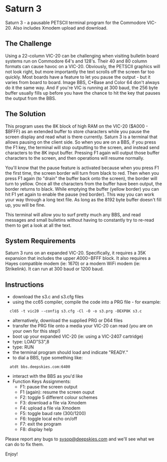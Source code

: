 # Saturn 3
Saturn 3 - a pausable PETSCII terminal program for the Commodore VIC-20. Also includes Xmodem upload and download.

## The Challenge
Using a 22-column VIC-20 can be challenging when visiting bulletin board systems run on Commodore 64's and 128's. Their 40 and 80 column formats can 
cause havoc on a VIC-20. Obviously, the PETSCII graphics will not look right, but more importantly the text scrolls off the screen far too quickly.
Most boards have a feature to let you pause the output - but it varies from board to board. Image BBS, C*Base and Color 64 don't always do it the
same way. And if you're VIC is running at 300 baud, the 256 byte buffer usually fills up before you have the chance to hit the key that pauses the
output from the BBS.  

## The Solution
This program uses the 8K block of high RAM on the VIC-20 ($A000 - $BFFF) as an extended buffer to store characters while you pause the screen 
display and read what is there currently.  Saturn 3 is a terminal that allows pausing on the client side. So when 
you are on a BBS, if you press the F1 key, the terminal will stop outputting to the screen, and instead send characters to the 8K input buffer. 
Pressing F1 again will output those buffer characters to the screen, and then operations will resume normally.  

You'll know that the pause feature is activated because when you press F1 the first time, the screen border will turn from black to red. Then when 
you press F1 again (to "drain" the buffer back onto the screen), the border will turn to yellow. Once all the characters from the buffer have been
output, the border returns to black. While emptying the buffer (yellow border) you can hit F1 yet again to enable the pause (red border). This way
you can work your way through a long text file. As long as the 8192 byte buffer doesn't fill up, you will be fine.

This terminal will allow you to surf pretty much any BBS, and read messages and small bulletins without having to constantly try to re-read them to get a
look at all the text.  

## System Requirements
Saturn 3 runs on an expanded VIC-20. Specifically, it requires a 35K expansion that includes the upper $A000-$BFFF block. It also requires a Hayes compatible 
modem (ie: 1670) or a modern WiFi modem (ie: Strikelink). It can run at 300 baud or 1200 baud.

## Instructions
- download the s3.c and s3.cfg files
- using the cc65 compiler, compile the code into a PRG file - for example:
```
  cl65 -t vic20 --config s3.cfg -Cl -O -o s3.prg -DEXP8K s3.c
```
- alternatively, download the supplied PRG or D64 files
- transfer the PRG file onto a media your VIC-20 can read (you are on your own for this step!)
- boot up your expanded VIC-20 (ie: using a VIC-2407 cartridge)
- type: LOAD"S3",8
- type: RUN
- the terminal program should load and indicate "READY."
- to dial a BBS, type something like:
```
  atdt bbs.deepskies.com:6400
```
- interact with the BBS as you'd like
- Function Keys Assignments:
  - F1: pause the screen output
  - F1 (again): resume the screen ouput
  - F2: toggle 5 different colour schemes
  - F3: download a file via Xmodem
  - F4: upload a file via Xmodem
  - F5: toggle baud rate (300/1200)
  - F6: toggle local echo on/off
  - F7: exit the program
  - F8: display help

Please report any bugs to sysop@deepskies.com and we'll see what we can do to fix them.

Enjoy!
